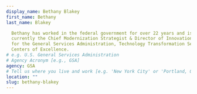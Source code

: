 ```yaml
---
display_name: Bethany Blakey
first_name: Bethany
last_name: Blakey

  Bethany has worked in the federal government for over 22 years and is
  currently the Chief Modernization Strategist & Director of Innovation Adoption
  for the General Services Administration, Technology Transformation Service,
  Centers of Excellence.
# e.g. U.S. General Services Administration
# Agency Acronym [e.g., GSA]
agency: GSA
# Tell us where you live and work [e.g. 'New York City' or 'Portland, OR']
location: ""
slug: bethany-blakey
---
```

